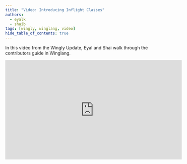 ```yaml
---
title: "Video: Introducing Inflight Classes"
authors: 
  - eyalk
  - shaib
tags: [wingly, winglang, video]
hide_table_of_contents: true
---
```


In this video from the Wingly Update, Eyal and Shai walk through the contributors guide in Winglang.

<!--truncate-->

<iframe width="560" height="315" src="https://www.youtube.com/embed/HszOffPgzvs" title="YouTube video player" frameborder="0" allow="accelerometer; autoplay; clipboard-write; encrypted-media; gyroscope; picture-in-picture; web-share" allowfullscreen></iframe>